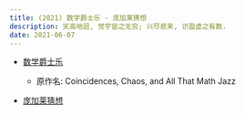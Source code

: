 ```yaml
---
title: (2021) 数学爵士乐 - 庞加莱猜想
description: 天高地迥, 觉宇宙之无穷; 兴尽悲来, 识盈虚之有数.
date: 2021-06-07
---
```


* [数学爵士乐](https://book.douban.com/subject/2185715/)
  - 原作名: Coincidences, Chaos, and All That Math Jazz

* [庞加莱猜想](https://book.douban.com/subject/5338169/)
